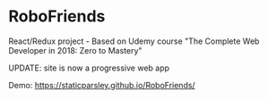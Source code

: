 # RoboFriends
React/Redux project - Based on Udemy course "The Complete Web Developer in 2018: Zero to Mastery"

UPDATE: site is now a progressive web app

Demo: https://staticparsley.github.io/RoboFriends/
